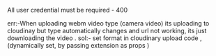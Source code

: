 All user credential must be required - 400

<!-- Cloudinary error -->

err:-When uploading webm video type (camera video) its uploading to cloudinay but type automatically changes and url not working, its just downloading the video .
sol:- set format in cloudinary upload code , (dynamically set, by passing extension as props )
